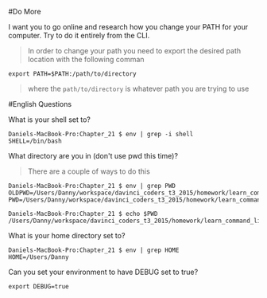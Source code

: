 #Do More

I want you to go online and research how you change your PATH for your computer. Try to do it entirely from the CLI.

> In order to change your path you need to export the desired path location with the following comman

    export PATH=$PATH:/path/to/directory

>where the `path/to/directory` is whatever path you are trying to use

#English Questions

What is your shell set to?

    Daniels-MacBook-Pro:Chapter_21 $ env | grep -i shell
    SHELL=/bin/bash

What directory are you in (don't use pwd this time)?

>There are a couple of ways to do this

    Daniels-MacBook-Pro:Chapter_21 $ env | grep PWD
    OLDPWD=/Users/Danny/workspace/davinci_coders_t3_2015/homework/learn_command_line_exercises
    PWD=/Users/Danny/workspace/davinci_coders_t3_2015/homework/learn_command_line_exercises/Chapter_21
    
    Daniels-MacBook-Pro:Chapter_21 $ echo $PWD
    /Users/Danny/workspace/davinci_coders_t3_2015/homework/learn_command_line_exercises/Chapter_21

What is your home directory set to?

    Daniels-MacBook-Pro:Chapter_21 $ env | grep HOME
    HOME=/Users/Danny

Can you set your environment to have DEBUG set to true?

    export DEBUG=true
